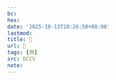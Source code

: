 ```yaml
---
bc:
hex:
date: '2025-10-13T10:26:50+08:00'
lastmod:
title: 􂢨
url: 􂢨
tags: [齊]
src: DCCV
note:
---
```

